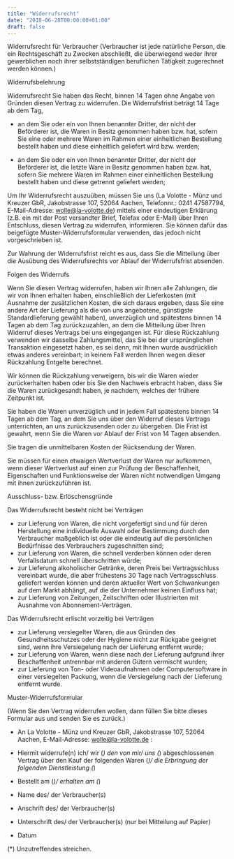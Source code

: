 ```yaml
---
title: "Widerrufsrecht"
date: "2018-06-28T00:00:00+01:00"
draft: false
---
```


Widerrufsrecht für Verbraucher 
(Verbraucher ist jede natürliche Person, die ein Rechtsgeschäft zu Zwecken abschließt, die überwiegend weder ihrer gewerblichen noch ihrer selbstständigen beruflichen Tätigkeit zugerechnet werden können.)

Widerrufsbelehrung

Widerrufsrecht
Sie haben das Recht, binnen 14 Tagen ohne Angabe von Gründen diesen Vertrag zu widerrufen.
Die Widerrufsfrist beträgt 14 Tage ab dem Tag, 

- an dem Sie oder ein von Ihnen benannter Dritter, der nicht der Beförderer ist, die Waren in Besitz genommen haben bzw. hat, sofern Sie eine oder mehrere Waren im Rahmen einer einheitlichen Bestellung bestellt haben und diese einheitlich geliefert wird bzw. werden;

- an dem Sie oder ein von Ihnen benannter Dritter, der nicht der Beförderer ist, die letzte Ware in Besitz genommen haben bzw. hat, sofern Sie mehrere Waren im Rahmen einer einheitlichen Bestellung bestellt haben und diese getrennt geliefert werden;

Um Ihr Widerrufsrecht auszuüben, müssen Sie uns (La Volotte - Münz und Kreuzer GbR, Jakobstrasse 107, 52064 Aachen,  Telefonnr.: 0241 47587794,    E-Mail-Adresse: wolle@la-volotte.de) mittels einer eindeutigen Erklärung (z.B. ein mit der Post versandter Brief, Telefax oder E-Mail) über Ihren Entschluss, diesen Vertrag zu widerrufen, informieren. Sie können dafür das beigefügte Muster-Widerrufsformular verwenden, das jedoch nicht vorgeschrieben ist.

Zur Wahrung der Widerrufsfrist reicht es aus, dass Sie die Mitteilung über die Ausübung des Widerrufsrechts vor Ablauf der Widerrufsfrist absenden.

Folgen des Widerrufs

Wenn Sie diesen Vertrag widerrufen, haben wir Ihnen alle Zahlungen, die wir von Ihnen erhalten haben, einschließlich der Lieferkosten (mit Ausnahme der zusätzlichen Kosten, die sich daraus ergeben, dass Sie eine andere Art der Lieferung als die von uns angebotene, günstigste Standardlieferung gewählt haben), unverzüglich und spätestens binnen 14 Tagen ab dem Tag zurückzuzahlen, an dem die Mitteilung über Ihren Widerruf dieses Vertrags bei uns eingegangen ist. Für diese Rückzahlung verwenden wir dasselbe Zahlungsmittel, das Sie bei der ursprünglichen Transaktion eingesetzt haben, es sei denn, mit Ihnen wurde ausdrücklich etwas anderes vereinbart; in keinem Fall werden Ihnen wegen dieser Rückzahlung Entgelte berechnet.

Wir können die Rückzahlung verweigern, bis wir die Waren wieder zurückerhalten haben oder bis Sie den Nachweis erbracht haben, dass Sie die Waren zurückgesandt haben, je nachdem, welches der frühere Zeitpunkt ist.

Sie haben die Waren unverzüglich und in jedem Fall spätestens binnen 14 Tagen ab dem Tag, an dem Sie uns über den Widerruf dieses Vertrags unterrichten, an uns zurückzusenden oder zu übergeben. Die Frist ist gewahrt, wenn Sie die Waren vor Ablauf der Frist von 14 Tagen absenden.

Sie tragen die unmittelbaren Kosten der Rücksendung der Waren.

Sie müssen für einen etwaigen Wertverlust der Waren nur aufkommen, wenn dieser Wertverlust auf einen zur Prüfung der Beschaffenheit, Eigenschaften und Funktionsweise der Waren nicht notwendigen Umgang mit ihnen zurückzuführen ist.

Ausschluss- bzw. Erlöschensgründe

Das Widerrufsrecht besteht nicht bei Verträgen

- zur Lieferung von Waren, die nicht vorgefertigt sind und für deren Herstellung eine individuelle Auswahl oder Bestimmung durch den Verbraucher maßgeblich ist oder die eindeutig auf die persönlichen Bedürfnisse des Verbrauchers zugeschnitten sind;
- zur Lieferung von Waren, die schnell verderben können oder deren Verfallsdatum schnell überschritten würde;
- zur Lieferung alkoholischer Getränke, deren Preis bei Vertragsschluss vereinbart wurde, die aber frühestens 30 Tage nach Vertragsschluss geliefert werden können und deren aktueller Wert von Schwankungen auf dem Markt abhängt, auf die der Unternehmer keinen Einfluss hat;
- zur Lieferung von Zeitungen, Zeitschriften oder Illustrierten mit Ausnahme von Abonnement-Verträgen.

Das Widerrufsrecht erlischt vorzeitig bei Verträgen

- zur Lieferung versiegelter Waren, die aus Gründen des Gesundheitsschutzes oder der Hygiene nicht zur Rückgabe geeignet sind, wenn ihre Versiegelung nach der Lieferung entfernt wurde;
- zur Lieferung von Waren, wenn diese nach der Lieferung aufgrund ihrer Beschaffenheit untrennbar mit anderen Gütern vermischt wurden;
- zur Lieferung von Ton- oder Videoaufnahmen oder Computersoftware in einer versiegelten Packung, wenn die Versiegelung nach der Lieferung entfernt wurde.


Muster-Widerrufsformular

(Wenn Sie den Vertrag widerrufen wollen, dann füllen Sie bitte dieses Formular aus und senden Sie es zurück.)

- An La Volotte - Münz und Kreuzer GbR, Jakobstrasse 107, 52064 Aachen,  E-Mail-Adresse: wolle@la-volotte.de :

- Hiermit widerrufe(n) ich/ wir (*) den von mir/ uns (*) abgeschlossenen Vertrag über den Kauf der folgenden Waren (*)/
die Erbringung der folgenden Dienstleistung (*)

- Bestellt am (*)/ erhalten am (*)

- Name des/ der Verbraucher(s)
- Anschrift des/ der Verbraucher(s)
- Unterschrift des/ der Verbraucher(s) (nur bei Mitteilung auf Papier)
- Datum

(*) Unzutreffendes streichen.
